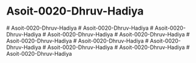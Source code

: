 # Asoit-0020-Dhruv-Hadiya
#   A s o i t - 0 0 2 0 - D h r u v - H a d i y a  
 #   A s o i t - 0 0 2 0 - D h r u v - H a d i y a  
 #   A s o i t - 0 0 2 0 - D h r u v - H a d i y a  
 #   A s o i t - 0 0 2 0 - D h r u v - H a d i y a  
 #   A s o i t - 0 0 2 0 - D h r u v - H a d i y a  
 #   A s o i t - 0 0 2 0 - D h r u v - H a d i y a  
 #   A s o i t - 0 0 2 0 - D h r u v - H a d i y a  
 #   A s o i t - 0 0 2 0 - D h r u v - H a d i y a  
 #   A s o i t - 0 0 2 0 - D h r u v - H a d i y a  
 #   A s o i t - 0 0 2 0 - D h r u v - H a d i y a  
 #   A s o i t - 0 0 2 0 - D h r u v - H a d i y a  
 